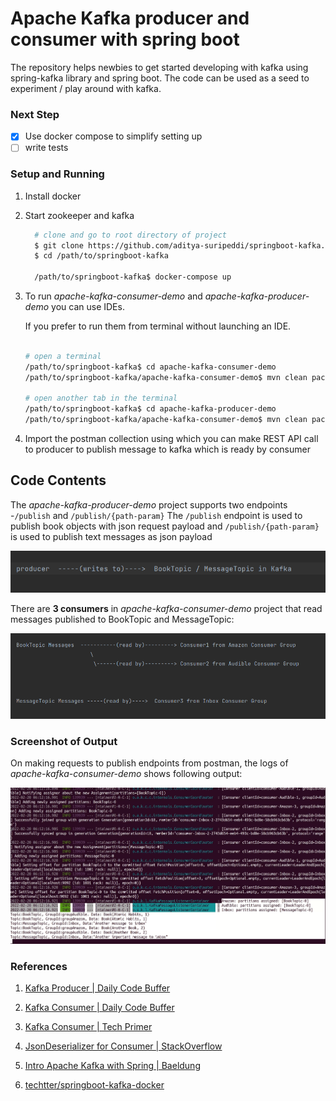 # Apache Kafka producer and consumer with spring boot

The repository helps newbies to get started developing with kafka using spring-kafka library and spring boot.
The code can be used as a seed to experiment / play around with kafka.



### Next Step

 - [x] Use docker compose to simplify setting up
 - [ ] write tests

### Setup and Running

   1. Install docker

   2. Start zookeeper and kafka 
   
      ```bash   
        # clone and go to root directory of project
        $ git clone https://github.com/aditya-suripeddi/springboot-kafka.git
        $ cd /path/to/springboot-kafka
      
        /path/to/springboot-kafka$ docker-compose up
       ```


   3. To run <em>apache-kafka-consumer-demo</em> and <em>apache-kafka-producer-demo</em> you can use IDEs.

      If you prefer to run them from terminal without launching an IDE.
   
      ```bash
      
      # open a terminal 
      /path/to/springboot-kafka$ cd apache-kafka-consumer-demo
      /path/to/springboot-kafka/apache-kafka-consumer-demo$ mvn clean package && java -jar target/*.jar
      
      # open another tab in the terminal
      /path/to/springboot-kafka$ cd apache-kafka-producer-demo
      /path/to/springboot-kafka/apache-kafka-consumer-demo$ mvn clean package && java -jar target/*.jar
      ```
   
   5. Import the postman collection using which you can make REST API call to producer
      to publish message to kafka which is ready by consumer


## Code Contents

The <em>apache-kafka-producer-demo</em> project supports two endpoints -`/publish` and `/publish/{path-param}`
The `/publish` endpoint is used to publish book objects with json request payload and `/publish/{path-param}` is used
to publish text messages as json payload
 
           
![](producer-flow.png)

There are <b>3 consumers</b> in <em>apache-kafka-consumer-demo</em> project that read messages 
published to BookTopic and MessageTopic:

![](consumer-flow.png)



### Screenshot of Output

On making requests to publish endpoints from postman, the logs of <em>apache-kafka-consumer-demo</em> shows
following output:

![](output-screenshot.png)



### References

1. [Kafka Producer | Daily Code Buffer](https://www.youtube.com/watch?v=wBGT7u_R-tw&t=464s)

2. [Kafka Consumer | Daily Code Buffer ](https://www.youtube.com/watch?v=80ngRl7RhCw&t=546s)

3. [Kafka Consumer | Tech Primer ](https://www.youtube.com/watch?v=IncG0_XSSBg)

4. [JsonDeserializer for Consumer | StackOverflow](https://stackoverflow.com/questions/54690518/spring-kafka-jsondesirialization-messageconversionexception-failed-to-resolve-cl)

5. [Intro Apache Kafka with Spring | Baeldung](https://www.baeldung.com/spring-kafka)

6. [techtter/springboot-kafka-docker](https://github.com/techtter/springboot-kafka-docker/) 